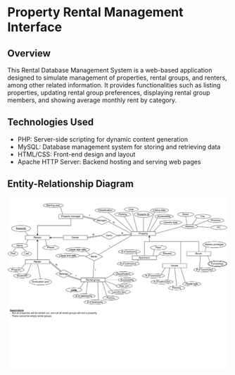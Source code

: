 # Property Rental Management Interface

## Overview
This Rental Database Management System is a web-based application designed to simulate management of properties, rental groups, and renters, among other related information. It provides functionalities such as listing properties, updating rental group preferences, displaying rental group members, and showing average monthly rent by category.

## Technologies Used
- PHP: Server-side scripting for dynamic content generation
- MySQL: Database management system for storing and retrieving data
- HTML/CSS: Front-end design and layout
- Apache HTTP Server: Backend hosting and serving web pages

## Entity-Relationship Diagram
![ER Diagram](/332_ER_Diagram.png)
